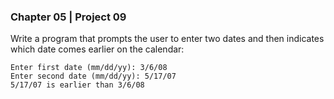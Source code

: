 ### Chapter 05 | Project 09
Write a program that prompts the user to enter two dates and then indicates which date
comes earlier on the calendar:
```
Enter first date (mm/dd/yy): 3/6/08
Enter second date (mm/dd/yy): 5/17/07
5/17/07 is earlier than 3/6/08
```
